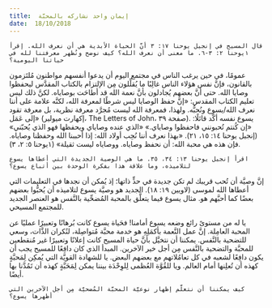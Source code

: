 ```yaml
---
title:  إيمان واحد نشاركه بالمحبَّة
date:  18/10/2018
---
```


`قال المسيح في إنجيل يوحنا ١٧: ٣ أنَّ الحياة الأبدية هي أن نعرف الله. إقرأ ١يوحنا ٢: ٣-٦. ما معنى أن نعرف الله؟ كيف نوضح ونُظهر معرفتنا لله في حياتنا اليومية؟`

عمومًا، في حين يرغب الناس في مجتمع اليوم أن يدعوا أنفسهم مواطنون مُلتَزمون بالقانون، فإنَّ نفس هؤلاء الناس غالِبًا ما يُقلِّلون مِن الإلتزام بالكتاب المقدَّس ليحفظوا وصايا الله. حتى أنَّ بعضهم يُجادلون بأنَّ نعمة الله قد أطاحَت بوصاياه. لكنَّ ذلك ليس تعليم الكتاب المقدس: «إنَّ حفظ الوصايا ليس شرطًا لمعرفة الله، لكنَّه علامة على أننا نعرف الله/يسوع ونُحبُّه. ولهذا، فمعرفة الله ليست مُجرَّد معرفة نظرية، بل معرفة تقود إلى عَمَل» (إكهارت ميولير، The Letters of John، صفحة ٣٩). يسوع نفسه أكَّد قائلًا: «إن كُنتم تُحبونني فاحفظوا وصاياي.» «الذي عنده وصاياي ويحفظها فهو الذي يُحبّني» (إنجيل يوحنا ١٤: ١٥، ٢١). «بهذا نعرف أننا نُحِب أولاد الله: إذا أحببنا الله وحفظنا وصاياه. فإن هذه هي محبة الله: أن نحفظ وصاياه. ووصاياه ليست ثقيلة» (١يوحنا ٥: ٢، ٣).

`اقرأ إنجيل يوحنا ١٣: ٣٤، ٣٥. ما هي الوصية الجديدة التي أعطاها يسوع لتلاميذه، وما علاقة هذا بفكرة الوحدة بين أتباع يسوع؟`

إنَّ وصيَّة أن تُحب قريبك لم تكن جديدة في حدٍّ ذاتها؛ إذ يُمكن أن نجدها في التعليمات التي أعطاها الله لموسى (لاويين ١٩: ١٨). الجديد هو وصيَّة يسوع لتلاميذه أن يُحبُّوا بعضهم بعضًا كما أحبَّهم هو. مثال يسوع فيما يتعلَّق بالمحبة المُضحِّية بالنَّفس هو العنصر الجديد للمجتمع المسيحي.

يا له من مستوىً رائع وضعه يسوع أمامنا! فحَياة يسوع كانت بُرهانًا وتعبيرًا عمليًا عن المحبة العامِلة. إنَّ عمل النَّعمة بأكمَلِهِ هو خدمة محبَّة مُتواصِلة، لنُكران الذَّات، وسعي للتضحية بالنَّفس. يمكننا أن نتخيَّل بأنَّ حياة المسيح كانت إعلانًا وتعبيرًا غير مُنقطعين للمحبَّة والتضحية بالنَّفس مِن أجل خير الآخرين. المبدأ الذي كان دافِعًا للمسيح يجب أن يكون دافِعًا لشعبه في كل تعامُلاتهم مع بعضهم البعض. يا للشهادة القويَّة التي يُمكِن لِمَحبَّةٍ كهذه أن تُعلِنها أمام العالم. ويا للقُوَّة العُظمى لِلوِحْدَة بيننا يمكن لِمَحَبَّةٍ كهذه أن تَمُدَّنا بها أيضًا.

`كيف يمكننا أن نتعلَّم إظهار نوعيَّة المحبَّة المُضحيَّة مِن أجل الآخرين التي أظهرها يسوع؟`